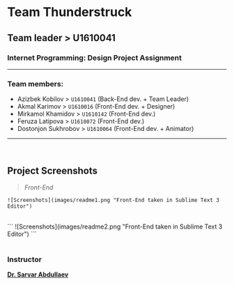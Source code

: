 # Team Thunderstruck
## Team leader > U1610041
### Internet Programming: Design Project Assignment

---

### Team members:
+ Azizbek Kobilov		>		`U1610041`	(Back-End dev. + Team Leader)
+ Akmal Karimov			>		`U1610016`	(Front-End dev. + Designer) 
+ Mirkamol Khamidov		>		`U1610142`	(Front-End dev.)
+ Feruza Latipova		>		`U1610072`	(Front-End dev.)
+ Dostonjon Sukhrobov 	>		`U1610064`	(Front-End dev. + Animator)

---
<br />

## Project Screenshots 

> *Front-End*

```
![Screenshots](images/readme1.png "Front-End taken in Sublime Text 3 Editor")  
```
<br />
```
![Screenshots](images/readme2.png "Front-End taken in Sublime Text 3 Editor")	
```
<br />
<br />

### Instructor

[**Dr. Sarvar Abdullaev**](s.abdullaev@inha.uz)

